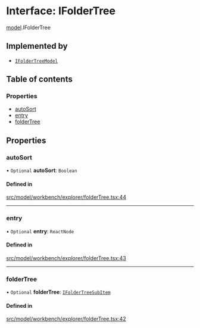 # Interface: IFolderTree

[model](../modules/model.md).IFolderTree

## Implemented by

- [`IFolderTreeModel`](../classes/model.IFolderTreeModel.md)

## Table of contents

### Properties

- [autoSort](model.IFolderTree.md#autosort)
- [entry](model.IFolderTree.md#entry)
- [folderTree](model.IFolderTree.md#foldertree)

## Properties

### autoSort

• `Optional` **autoSort**: `Boolean`

#### Defined in

[src/model/workbench/explorer/folderTree.tsx:44](https://github.com/gethubai/hubai-core/blob/43abc4a/src/model/workbench/explorer/folderTree.tsx#L44)

___

### entry

• `Optional` **entry**: `ReactNode`

#### Defined in

[src/model/workbench/explorer/folderTree.tsx:43](https://github.com/gethubai/hubai-core/blob/43abc4a/src/model/workbench/explorer/folderTree.tsx#L43)

___

### folderTree

• `Optional` **folderTree**: [`IFolderTreeSubItem`](model.IFolderTreeSubItem.md)

#### Defined in

[src/model/workbench/explorer/folderTree.tsx:42](https://github.com/gethubai/hubai-core/blob/43abc4a/src/model/workbench/explorer/folderTree.tsx#L42)
